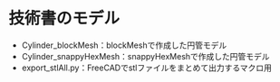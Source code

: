 # 技術書のモデル

- Cylinder_blockMesh：blockMeshで作成した円管モデル
- Cylinder_snappyHexMesh：snappyHexMeshで作成した円管モデル
- export_stlAll.py：FreeCADでstlファイルをまとめて出力するマクロ用
